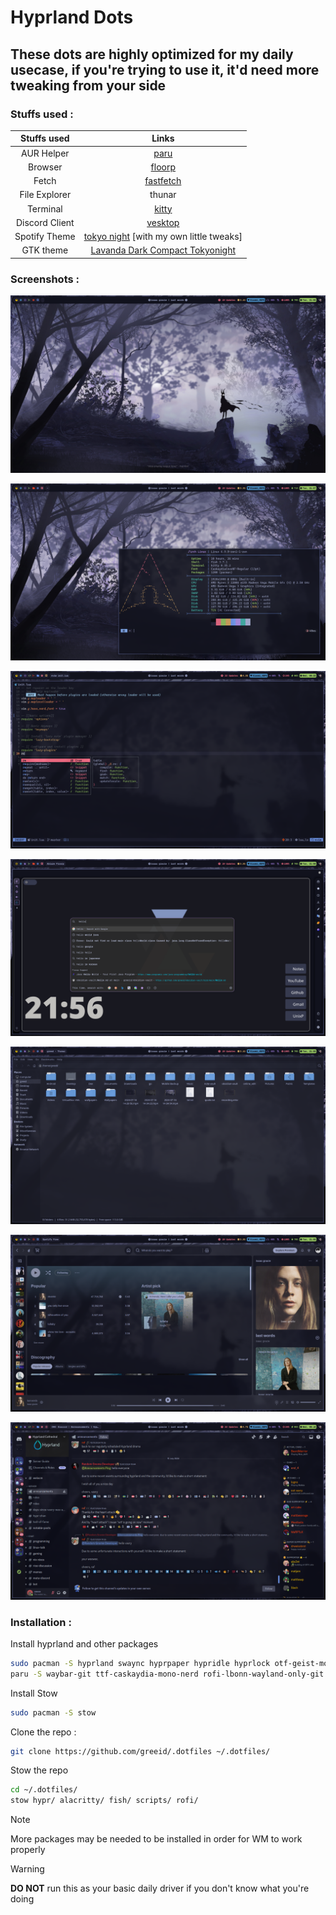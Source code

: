 # Hyprland Dots

## These dots are highly optimized for my daily usecase, if you're trying to use it, it'd need more tweaking from your side

### Stuffs used :

| Stuffs used   | Links | 
|:----------:   | :---: | 
| AUR Helper    | [paru](https://github.com/Morganamilo/paru)            |
| Browser       | [floorp](https://floorp.app/en)            |
| Fetch         | [fastfetch](https://github.com/fastfetch-cli/fastfetch) | 
| File Explorer | thunar |
| Terminal      | [kitty](https://sw.kovidgoyal.net/kitty/) |
| Discord Client| [vesktop](https://github.com/Vencord/Vesktop) |
| Spotify Theme | [tokyo night](https://github.com/Gspr-bit/Spotify-Tokyo-Night-Theme) [with my own little tweaks]  |
| GTK theme     | [Lavanda Dark Compact Tokyonight](https://github.com/mehedirm6244/Miserable_Xfce/tree/Serenade/home/.themes/Lavanda-Dark-Compact-Tokyonight)  |


### Screenshots :

![hypr1](./.screenshots/wallpaper.png)


![hypr2](./.screenshots/fetch.png)


![hyprnvim](./.screenshots/nvim.png)

![hypr3](./.screenshots/tabliss.png)

![hypr3](./.screenshots/explorer.png)


![hypr3](./.screenshots/spotify.png)


![hypr3](./.screenshots/discord.png)

### Installation : 

Install hyprland and other packages

```bash
sudo pacman -S hyprland swaync hyprpaper hypridle hyprlock otf-geist-mono-nerd  pacman-contrib alacritty thunar spotify-launcher fish
paru -S waybar-git ttf-caskaydia-mono-nerd rofi-lbonn-wayland-only-git
```

Install Stow
```bash
sudo pacman -S stow
```

Clone the repo : 
```bash
git clone https://github.com/greeid/.dotfiles ~/.dotfiles/
```
Stow the repo

```bash
cd ~/.dotfiles/
stow hypr/ alacritty/ fish/ scripts/ rofi/
```
 > [!NOTE]  
> More packages may be needed to be installed in order for WM to work properly

> [!WARNING]  
> **DO NOT** run this as your basic daily driver if you don't know what you're doing

